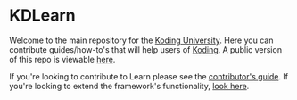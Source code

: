 
# KDLearn

Welcome to the main repository for the [Koding University][learn]. Here you can contribute guides/how-to's that will help users of [Koding][koding]. A public version of this repo is viewable [here][learn].

If you're looking to contribute to Learn please see the [contributor's 
guide][contribute]. If you're looking to extend the framework's functionality, [look 
here][extend].



[koding]: https://koding.com
[learn]: http://learn.koding.com
[contribute]: https://github.com/koding/kdlearn/blob/master/contribute/guidelines.md
[extend]: .metalsmith/README.md
